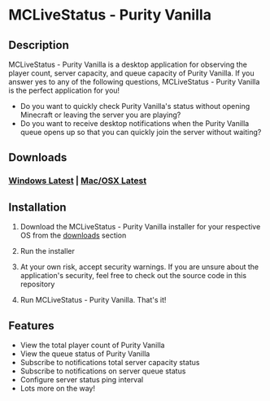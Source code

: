 # MCLiveStatus - Purity Vanilla

## Description

MCLiveStatus - Purity Vanilla is a desktop application for observing the player count, server capacity, and queue capacity of Purity Vanilla. If you answer yes to any of the following questions, MCLiveStatus - Purity Vanilla is the perfect application for you!

- Do you want to quickly check Purity Vanilla's status without opening Minecraft or leaving the server you are playing?
- Do you want to receive desktop notifications when the Purity Vanilla queue opens up so that you can quickly join the server without waiting?

## Downloads

### [Windows Latest](https://github.com/PineconeLP/mc-live-status-purity-vanilla/releases/download/bpv-win%2Fv1.2.0/MCLiveStatus.PurityVanilla.Setup.1.2.0.exe) | [Mac/OSX Latest](https://github.com/PineconeLP/mc-live-status-purity-vanilla/releases/download/bpv-osx%2Fv1.2.0/MCLiveStatus.PurityVanilla-1.2.0.dmg)

## Installation

1. Download the MCLiveStatus - Purity Vanilla installer for your respective OS from the [downloads](#Downloads) section

2. Run the installer

3. At your own risk, accept security warnings. If you are unsure about the application's security, feel free to check out the source code in this repository

4. Run MCLiveStatus - Purity Vanilla. That's it!

## Features

- View the total player count of Purity Vanilla
- View the queue status of Purity Vanilla
- Subscribe to notifications total server capacity status
- Subscribe to notifications on server queue status
- Configure server status ping interval
- Lots more on the way!
